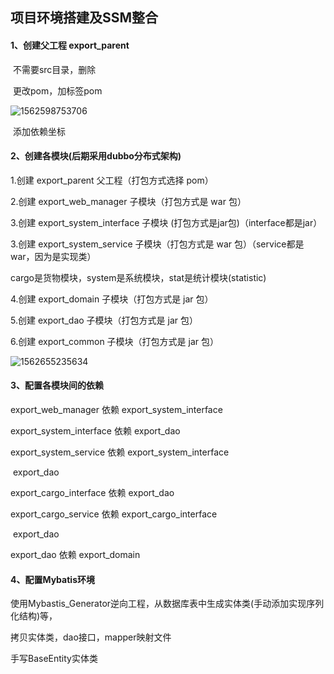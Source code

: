## 项目环境搭建及SSM整合

#### 1、创建父工程  export_parent

​		不需要src目录，删除

​		更改pom，加标签<packaging>pom</packaging>

![1562598753706](K:\git\repositorys\saas_export\note\images\1562598753706.png)

​		添加依赖坐标

#### 2、创建各模块(后期采用dubbo分布式架构)

1.创建 export_parent 父工程（打包方式选择 pom）

2.创建 export_web_manager 子模块（打包方式是 war 包）

3.创建 export_system_interface 子模块 (打包方式是jar包)（interface都是jar）

3.创建 export_system_service 子模块（打包方式是 war 包）（service都是war，因为是实现类）

cargo是货物模块，system是系统模块，stat是统计模块(statistic)

4.创建 export_domain 子模块（打包方式是 jar 包）

5.创建 export_dao 子模块（打包方式是 jar 包）

6.创建 export_common 子模块（打包方式是 jar 包）

![1562655235634](K:\git\repositorys\saas_export\note\images\1562655235634.png)

#### 3、配置各模块间的依赖

export_web_manager    依赖    export_system_interface 

export_system_interface 依赖     export_dao 

export_system_service  依赖   export_system_interface 

​													 export_dao                       

export_cargo_interface 依赖     export_dao 

export_cargo_service  依赖   export_cargo_interface 

​													 export_dao                       

export_dao                       依赖     export_domain 

#### 4、配置Mybatis环境

使用Mybastis_Generator逆向工程，从数据库表中生成实体类(手动添加实现序列化结构)等，

拷贝实体类，dao接口，mapper映射文件

手写BaseEntity实体类

